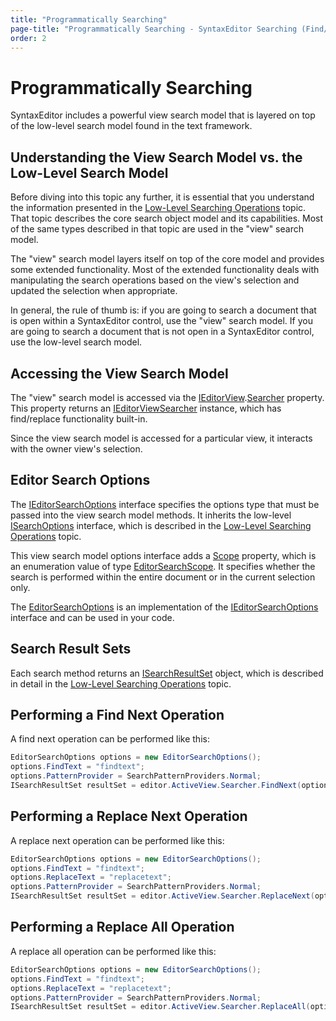 ```yaml
---
title: "Programmatically Searching"
page-title: "Programmatically Searching - SyntaxEditor Searching (Find/Replace) Features"
order: 2
---
```

# Programmatically Searching

SyntaxEditor includes a powerful view search model that is layered on top of the low-level search model found in the text framework.

## Understanding the View Search Model vs. the Low-Level Search Model

Before diving into this topic any further, it is essential that you understand the information presented in the [Low-Level Searching Operations](../../text-parsing/advanced-text/searching.md) topic.  That topic describes the core search object model and its capabilities.  Most of the same types described in that topic are used in the "view" search model.

The "view" search model layers itself on top of the core model and provides some extended functionality.  Most of the extended functionality deals with manipulating the search operations based on the view's selection and updated the selection when appropriate.

In general, the rule of thumb is: if you are going to search a document that is open within a SyntaxEditor control, use the "view" search model.  If you are going to search a document that is not open in a SyntaxEditor control, use the low-level search model.

## Accessing the View Search Model

The "view" search model is accessed via the [IEditorView](xref:@ActiproUIRoot.Controls.SyntaxEditor.IEditorView).[Searcher](xref:@ActiproUIRoot.Controls.SyntaxEditor.IEditorView.Searcher) property.  This property returns an [IEditorViewSearcher](xref:@ActiproUIRoot.Controls.SyntaxEditor.IEditorViewSearcher) instance, which has find/replace functionality built-in.

Since the view search model is accessed for a particular view, it interacts with the owner view's selection.

## Editor Search Options

The [IEditorSearchOptions](xref:@ActiproUIRoot.Controls.SyntaxEditor.IEditorSearchOptions) interface specifies the options type that must be passed into the view search model methods.  It inherits the low-level [ISearchOptions](xref:ActiproSoftware.Text.Searching.ISearchOptions) interface, which is described in the [Low-Level Searching Operations](../../text-parsing/advanced-text/searching.md) topic.

This view search model options interface adds a [Scope](xref:@ActiproUIRoot.Controls.SyntaxEditor.IEditorSearchOptions.Scope) property, which is an enumeration value of type [EditorSearchScope](xref:@ActiproUIRoot.Controls.SyntaxEditor.EditorSearchScope).  It specifies whether the search is performed within the entire document or in the current selection only.

The [EditorSearchOptions](xref:@ActiproUIRoot.Controls.SyntaxEditor.Implementation.EditorSearchOptions) is an implementation of the [IEditorSearchOptions](xref:@ActiproUIRoot.Controls.SyntaxEditor.IEditorSearchOptions) interface and can be used in your code.

## Search Result Sets

Each search method returns an [ISearchResultSet](xref:ActiproSoftware.Text.Searching.ISearchResultSet) object, which is described in detail in the [Low-Level Searching Operations](../../text-parsing/advanced-text/searching.md) topic.

## Performing a Find Next Operation

A find next operation can be performed like this:

```csharp
EditorSearchOptions options = new EditorSearchOptions();
options.FindText = "findtext";
options.PatternProvider = SearchPatternProviders.Normal;
ISearchResultSet resultSet = editor.ActiveView.Searcher.FindNext(options);
```

## Performing a Replace Next Operation

A replace next operation can be performed like this:

```csharp
EditorSearchOptions options = new EditorSearchOptions();
options.FindText = "findtext";
options.ReplaceText = "replacetext";
options.PatternProvider = SearchPatternProviders.Normal;
ISearchResultSet resultSet = editor.ActiveView.Searcher.ReplaceNext(options);
```

## Performing a Replace All Operation

A replace all operation can be performed like this:

```csharp
EditorSearchOptions options = new EditorSearchOptions();
options.FindText = "findtext";
options.ReplaceText = "replacetext";
options.PatternProvider = SearchPatternProviders.Normal;
ISearchResultSet resultSet = editor.ActiveView.Searcher.ReplaceAll(options);
```
